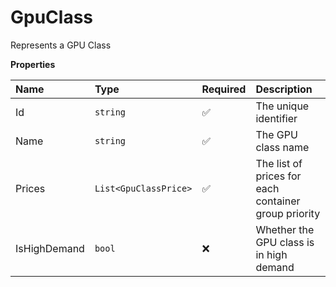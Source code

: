 # GpuClass

Represents a GPU Class

**Properties**

| Name         | Type                  | Required | Description                                          |
| :----------- | :-------------------- | :------- | :--------------------------------------------------- |
| Id           | `string`              | ✅       | The unique identifier                                |
| Name         | `string`              | ✅       | The GPU class name                                   |
| Prices       | `List<GpuClassPrice>` | ✅       | The list of prices for each container group priority |
| IsHighDemand | `bool`                | ❌       | Whether the GPU class is in high demand              |
